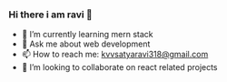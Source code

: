 ### Hi there i am ravi 👋


- 🌱 I’m currently learning mern stack
- 💬 Ask me about web development
- 📫 How to reach me: kvvsatyaravi318@gmail.com
- 👯 I’m looking to collaborate on react related projects
<!--
**kvvsatyaravi/kvvsatyaravi** is a ✨ _special_ ✨ repository because its `README.md` (this file) appears on your GitHub profile.

Here are some ideas to get you started:

- 🔭 I’m currently working on ...
- 🌱 I’m currently learning mern stack...
- 👯 I’m looking to collaborate on ...
- 🤔 I’m looking for help with ...
- 💬 Ask me about web development...
- 📫 How to reach me: kvvsatyaravi@gmail.com...

-->
